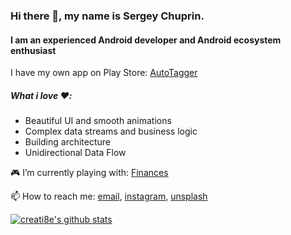 ### Hi there 👋, my name is Sergey Chuprin.
####  I am an experienced Android developer and Android ecosystem enthusiast
I have my own app on Play Store: [AutoTagger](https://play.google.com/store/apps/details?id=com.serg.chuprin.tageditor)
##### What i love ❤️:
* Beautiful UI and smooth animations
* Complex data streams and business logic
* Building architecture
* Unidirectional Data Flow

🎮 I’m currently playing with: [Finances](https://github.com/creati8e/Finances)

📫 How to reach me: 
[email](gregamer@gmail.com),
[instagram](https://www.instagram.com/serg_chuprin/),
[unsplash](https://unsplash.com/@creati8e)

[![creati8e's github stats](https://github-readme-stats.vercel.app/api?username=creati8e&show_icons=true&count_private=true&hide_rank=true&hide_border=truehide_title=true&hide=stars,prs,issues,contribs)](https://github.com/anuraghazra/github-readme-stats)
